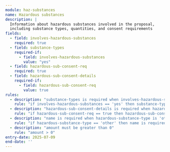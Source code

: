 ```yaml
---
module: haz-substances
name: Hazardous substances
description: |
  Information about hazardous substances involved in the proposal,
  including substance types, quantities, and consent requirements
fields:
  - field: involves-hazardous-substances
    required: true
  - field: substance-types
    required-if:
      - field: involves-hazardous-substances
        value: "yes"
  - field: hazardous-sub-consent-req
    required: true
  - field: hazardous-sub-consent-details
    required-if:
      - field: hazardous-sub-consent-req
        value: true
rules:
  - description: "substance-types is required when involves-hazardous-substances is 'yes'"
    rule: "if involves-hazardous-substances == 'yes' then substance-types is required"
  - description: "hazardous-sub-consent-details is required when hazardous-sub-consent-req is true"
    rule: "if hazardous-sub-consent-req == true then hazardous-sub-consent-details is required"
  - description: "name is required when hazardous-substance-type is 'other'"
    rule: "if hazardous-substance-type == 'other' then name is required"
  - description: "amount must be greater than 0"
    rule: "amount > 0"
entry-date: 2025-07-09
end-date: ''
---
```


